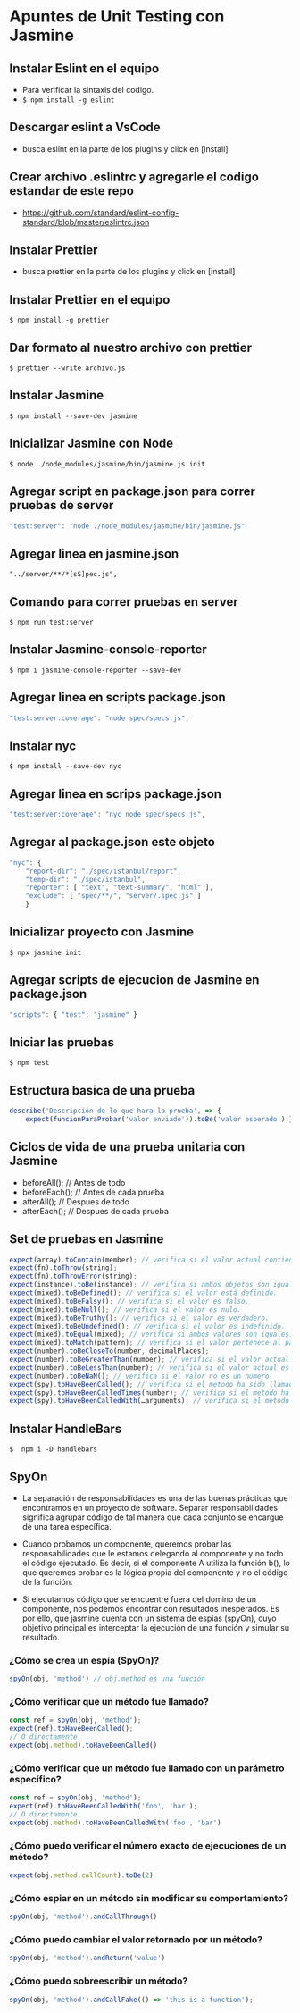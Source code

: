 # Apuntes de Unit Testing con Jasmine

## Instalar Eslint en el equipo
* Para verificar la sintaxis del codigo.
* `$ npm install -g eslint`

## Descargar eslint a VsCode
* busca eslint en la parte de los plugins y click en [install]

## Crear archivo .eslintrc y agregarle el codigo estandar de este repo
* https://github.com/standard/eslint-config-standard/blob/master/eslintrc.json

## Instalar Prettier
* busca prettier en la parte de los plugins y click en [install]

## Instalar Prettier en el equipo
`$ npm install -g prettier`

## Dar formato al nuestro archivo con prettier
`$ prettier --write archivo.js`

## Instalar Jasmine
`$ npm install --save-dev jasmine`

## Inicializar Jasmine con Node
`$ node ./node_modules/jasmine/bin/jasmine.js init`

## Agregar script en package.json para correr pruebas de server
```javascript
"test:server": "node ./node_modules/jasmine/bin/jasmine.js"
```

## Agregar linea en jasmine.json
`"../server/**/*[sS]pec.js",`

## Comando para correr pruebas en server
`$ npm run test:server`

## Instalar Jasmine-console-reporter
`$ npm i jasmine-console-reporter --save-dev`

## Agregar linea en scripts package.json
```javascript
"test:server:coverage": "node spec/specs.js",
```

## Instalar nyc
`$ npm install --save-dev nyc`

## Agregar linea en scrips package.json
```javascript
"test:server:coverage": "nyc node spec/specs.js",
```

## Agregar al package.json este objeto
```javascript
"nyc": {
    "report-dir": "./spec/istanbul/report",
    "temp-dir": "./spec/istanbul",
    "reporter": [ "text", "text-summary", "html" ],
    "exclude": [ "spec/**/", "server/.spec.js" ]
    }
```

## Inicializar proyecto con Jasmine
`$ npx jasmine init`

## Agregar scripts de ejecucion de Jasmine en package.json
```javascript
"scripts": { "test": "jasmine" }
```

## Iniciar las pruebas
`$ npm test`

## Estructura basica de una prueba
```javascript
describe('Descripción de lo que hara la prueba', => {
    expect(funcionParaProbar('valor enviado')).toBe('valor esperado');})
```
## Ciclos de vida de una prueba unitaria con Jasmine
* beforeAll(); // Antes de todo
* beforeEach(); // Antes de cada prueba
* afterAll(); // Despues de todo
* afterEach(); // Despues de cada prueba

## Set de pruebas en Jasmine
```javascript
expect(array).toContain(member); // verifica si el valor actual contiene el esperado.
expect(fn).toThrow(string);
expect(fn).toThrowError(string);
expect(instance).toBe(instance); // verifica si ambos objetos son iguales.
expect(mixed).toBeDefined(); // verifica si el valor está definido.
expect(mixed).toBeFalsy(); // verifica si el valor es falso.
expect(mixed).toBeNull(); // verifica si el valor es nulo.
expect(mixed).toBeTruthy(); // verifica si el valor es verdadero.
expect(mixed).toBeUndefined(); // verifica si el valor es indefinido.
expect(mixed).toEqual(mixed); // verifica si ambos valores son iguales.
expect(mixed).toMatch(pattern); // verifica si el valor pertenece al patrón establecido.
expect(number).toBeCloseTo(number, decimalPlaces);
expect(number).toBeGreaterThan(number); // verifica si el valor actual es mayor que el esperado.
expect(number).toBeLessThan(number); // verifica si el valor actual es menor que el esperado.
expect(number).toBeNaN(); // verifica si el valor no es un numero
expect(spy).toHaveBeenCalled(); // verifica si el metodo ha sido llamada
expect(spy).toHaveBeenCalledTimes(number); // verifica si el metodo ha sido llamado un numero de veces determinadas
expect(spy).toHaveBeenCalledWith(…arguments); // verifica si el metodo ha sido llamado con unos parametros determinados
```

## Instalar HandleBars
`$  npm i -D handlebars`

## SpyOn
* La separación de responsabilidades es una de las buenas prácticas que encontramos en un proyecto de software. Separar responsabilidades significa agrupar código de tal manera que cada conjunto se encargue de una tarea específica.

* Cuando probamos un componente, queremos probar las responsabilidades que le estamos delegando al componente y no todo el código ejecutado. Es decir, si el componente A utiliza la función b(), lo que queremos probar es la lógica propia del componente y no el código de la función.

* Si ejecutamos código que se encuentre fuera del domino de un componente, nos podemos encontrar con resultados inesperados. Es por ello, que jasmine cuenta con un sistema de espías (spyOn), cuyo objetivo principal es interceptar la ejecución de una función y simular su resultado.

### ¿Cómo se crea un espía (SpyOn)?
```javascript
spyOn(obj, 'method') // obj.method es una función
```

### ¿Cómo verificar que un método fue llamado?
```javascript
const ref = spyOn(obj, 'method');
expect(ref).toHaveBeenCalled();
// O directamente
expect(obj.method).toHaveBeenCalled()
```

### ¿Cómo verificar que un método fue llamado con un parámetro específico?
```javascript
const ref = spyOn(obj, 'method');
expect(ref).toHaveBeenCalledWith('foo', 'bar');
// O directamente
expect(obj.method).toHaveBeenCalledWith('foo', 'bar')
```

### ¿Cómo puedo verificar el número exacto de ejecuciones de un método?
```javascript
expect(obj.method.callCount).toBe(2)
```

### ¿Cómo espiar en un método sin modificar su comportamiento?
```javascript
spyOn(obj, 'method').andCallThrough()
```

### ¿Cómo puedo cambiar el valor retornado por un método?
```javascript
spyOn(obj, 'method').andReturn('value')
```

### ¿Cómo puedo sobreescribir un método?
```javascript
spyOn(obj, 'method').andCallFake(() => 'this is a function');
```